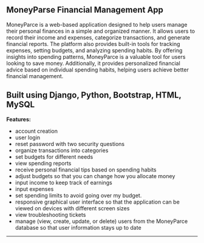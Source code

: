 MoneyParse Financial Management App
------------
MoneyParce is a web-based application designed to help users manage their personal
finances in a simple and organized manner. It allows users to record their income and
expenses, categorize transactions, and generate financial reports. The platform also
provides built-in tools for tracking expenses, setting budgets, and analyzing spending
habits. By offering insights into spending patterns, MoneyParce is a valuable tool for
users looking to save money. Additionally, it provides personalized financial advice
based on individual spending habits, helping users achieve better financial
management.

Built using Django, Python, Bootstrap, HTML, MySQL
--------------
**Features:**

- account creation
- user login
- reset password with two security questions
- organize transactions into categories
- set budgets for different needs
- view spending reports
- receive personal financial tips based on
spending habits 
- adjust budgets so that you can change how you
allocate money
- input income to keep track of earnings
- input expenses 
- set spending limits to avoid going over
my budget.
- responsive graphical user interface so
that  the application can be viewed on devices with different screen sizes
- view troubleshooting tickets
- manage (view, create, update, or delete)
users from the MoneyParce database so that user information stays up to date
---------------------------------------------------
